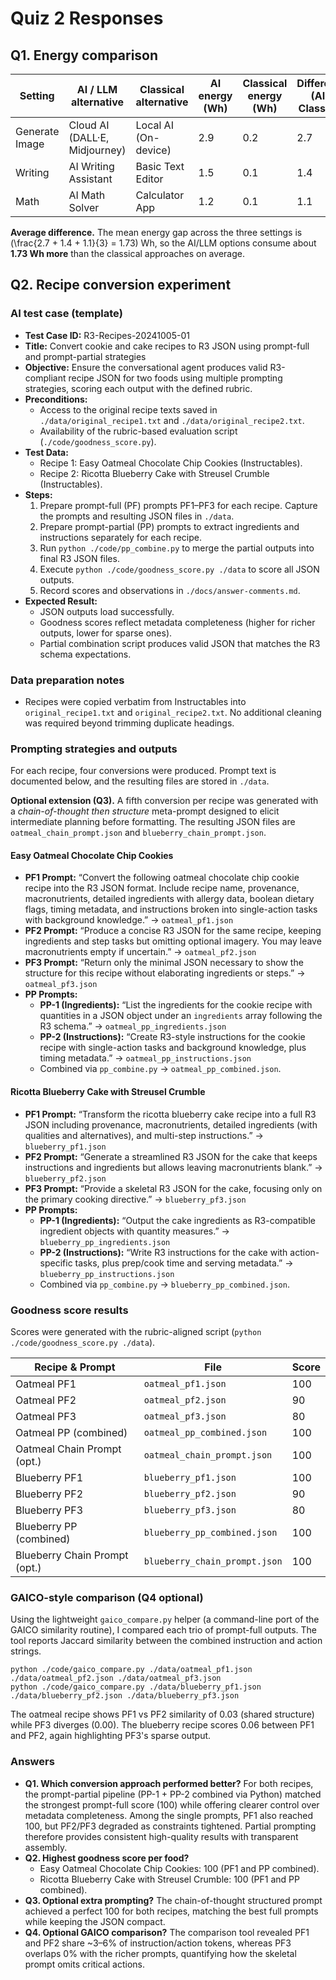 # Quiz 2 Responses

## Q1. Energy comparison

| Setting          | AI / LLM alternative            | Classical alternative | AI energy (Wh) | Classical energy (Wh) | Difference (AI − Classical) |
|------------------|---------------------------------|-----------------------|----------------|------------------------|-----------------------------|
| Generate Image   | Cloud AI (DALL·E, Midjourney)   | Local AI (On-device)  | 2.9            | 0.2                    | 2.7                         |
| Writing          | AI Writing Assistant            | Basic Text Editor     | 1.5            | 0.1                    | 1.4                         |
| Math             | AI Math Solver                  | Calculator App        | 1.2            | 0.1                    | 1.1                         |

**Average difference.** The mean energy gap across the three settings is \(\frac{2.7 + 1.4 + 1.1}{3} = 1.73\) Wh, so the AI/LLM options consume about **1.73 Wh more** than the classical approaches on average.

## Q2. Recipe conversion experiment

### AI test case (template)
- **Test Case ID:** R3-Recipes-20241005-01
- **Title:** Convert cookie and cake recipes to R3 JSON using prompt-full and prompt-partial strategies
- **Objective:** Ensure the conversational agent produces valid R3-compliant recipe JSON for two foods using multiple prompting strategies, scoring each output with the defined rubric.
- **Preconditions:**
  - Access to the original recipe texts saved in `./data/original_recipe1.txt` and `./data/original_recipe2.txt`.
  - Availability of the rubric-based evaluation script (`./code/goodness_score.py`).
- **Test Data:**
  - Recipe 1: Easy Oatmeal Chocolate Chip Cookies (Instructables).
  - Recipe 2: Ricotta Blueberry Cake with Streusel Crumble (Instructables).
- **Steps:**
  1. Prepare prompt-full (PF) prompts PF1–PF3 for each recipe. Capture the prompts and resulting JSON files in `./data`.
  2. Prepare prompt-partial (PP) prompts to extract ingredients and instructions separately for each recipe.
  3. Run `python ./code/pp_combine.py` to merge the partial outputs into final R3 JSON files.
  4. Execute `python ./code/goodness_score.py ./data` to score all JSON outputs.
  5. Record scores and observations in `./docs/answer-comments.md`.
- **Expected Result:**
  - JSON outputs load successfully.
  - Goodness scores reflect metadata completeness (higher for richer outputs, lower for sparse ones).
  - Partial combination script produces valid JSON that matches the R3 schema expectations.

### Data preparation notes
- Recipes were copied verbatim from Instructables into `original_recipe1.txt` and `original_recipe2.txt`. No additional cleaning was required beyond trimming duplicate headings.

### Prompting strategies and outputs
For each recipe, four conversions were produced. Prompt text is documented below, and the resulting files are stored in `./data`.

**Optional extension (Q3).** A fifth conversion per recipe was generated with a *chain-of-thought then structure* meta-prompt designed to elicit intermediate planning before formatting. The resulting JSON files are `oatmeal_chain_prompt.json` and `blueberry_chain_prompt.json`.

#### Easy Oatmeal Chocolate Chip Cookies
- **PF1 Prompt:** “Convert the following oatmeal chocolate chip cookie recipe into the R3 JSON format. Include recipe name, provenance, macronutrients, detailed ingredients with allergy data, boolean dietary flags, timing metadata, and instructions broken into single-action tasks with background knowledge.” → `oatmeal_pf1.json`
- **PF2 Prompt:** “Produce a concise R3 JSON for the same recipe, keeping ingredients and step tasks but omitting optional imagery. You may leave macronutrients empty if uncertain.” → `oatmeal_pf2.json`
- **PF3 Prompt:** “Return only the minimal JSON necessary to show the structure for this recipe without elaborating ingredients or steps.” → `oatmeal_pf3.json`
- **PP Prompts:**
  - **PP-1 (Ingredients):** “List the ingredients for the cookie recipe with quantities in a JSON object under an `ingredients` array following the R3 schema.” → `oatmeal_pp_ingredients.json`
  - **PP-2 (Instructions):** “Create R3-style instructions for the cookie recipe with single-action tasks and background knowledge, plus timing metadata.” → `oatmeal_pp_instructions.json`
  - Combined via `pp_combine.py` → `oatmeal_pp_combined.json`.

#### Ricotta Blueberry Cake with Streusel Crumble
- **PF1 Prompt:** “Transform the ricotta blueberry cake recipe into a full R3 JSON including provenance, macronutrients, detailed ingredients (with qualities and alternatives), and multi-step instructions.” → `blueberry_pf1.json`
- **PF2 Prompt:** “Generate a streamlined R3 JSON for the cake that keeps instructions and ingredients but allows leaving macronutrients blank.” → `blueberry_pf2.json`
- **PF3 Prompt:** “Provide a skeletal R3 JSON for the cake, focusing only on the primary cooking directive.” → `blueberry_pf3.json`
- **PP Prompts:**
  - **PP-1 (Ingredients):** “Output the cake ingredients as R3-compatible ingredient objects with quantity measures.” → `blueberry_pp_ingredients.json`
  - **PP-2 (Instructions):** “Write R3 instructions for the cake with action-specific tasks, plus prep/cook time and serving metadata.” → `blueberry_pp_instructions.json`
  - Combined via `pp_combine.py` → `blueberry_pp_combined.json`.

### Goodness score results
Scores were generated with the rubric-aligned script (`python ./code/goodness_score.py ./data`).

| Recipe & Prompt              | File                            | Score |
|-----------------------------|---------------------------------|-------|
| Oatmeal PF1                 | `oatmeal_pf1.json`              | 100   |
| Oatmeal PF2                 | `oatmeal_pf2.json`              | 90    |
| Oatmeal PF3                 | `oatmeal_pf3.json`              | 80    |
| Oatmeal PP (combined)       | `oatmeal_pp_combined.json`      | 100   |
| Oatmeal Chain Prompt (opt.) | `oatmeal_chain_prompt.json`     | 100   |
| Blueberry PF1               | `blueberry_pf1.json`            | 100   |
| Blueberry PF2               | `blueberry_pf2.json`            | 90    |
| Blueberry PF3               | `blueberry_pf3.json`            | 80    |
| Blueberry PP (combined)     | `blueberry_pp_combined.json`    | 100   |
| Blueberry Chain Prompt (opt.) | `blueberry_chain_prompt.json` | 100   |

### GAICO-style comparison (Q4 optional)
Using the lightweight `gaico_compare.py` helper (a command-line port of the GAICO similarity routine), I compared each trio of prompt-full outputs. The tool reports Jaccard similarity between the combined instruction and action strings.

```
python ./code/gaico_compare.py ./data/oatmeal_pf1.json ./data/oatmeal_pf2.json ./data/oatmeal_pf3.json
python ./code/gaico_compare.py ./data/blueberry_pf1.json ./data/blueberry_pf2.json ./data/blueberry_pf3.json
```

The oatmeal recipe shows PF1 vs PF2 similarity of 0.03 (shared structure) while PF3 diverges (0.00). The blueberry recipe scores 0.06 between PF1 and PF2, again highlighting PF3's sparse output.

### Answers
- **Q1. Which conversion approach performed better?** For both recipes, the prompt-partial pipeline (PP-1 + PP-2 combined via Python) matched the strongest prompt-full score (100) while offering clearer control over metadata completeness. Among the single prompts, PF1 also reached 100, but PF2/PF3 degraded as constraints tightened. Partial prompting therefore provides consistent high-quality results with transparent assembly.
- **Q2. Highest goodness score per food?**
  - Easy Oatmeal Chocolate Chip Cookies: 100 (PF1 and PP combined).
  - Ricotta Blueberry Cake with Streusel Crumble: 100 (PF1 and PP combined).
- **Q3. Optional extra prompting?** The chain-of-thought structured prompt achieved a perfect 100 for both recipes, matching the best full prompts while keeping the JSON compact.
- **Q4. Optional GAICO comparison?** The comparison tool revealed PF1 and PF2 share ~3–6% of instruction/action tokens, whereas PF3 overlaps 0% with the richer prompts, quantifying how the skeletal prompt omits critical actions.
